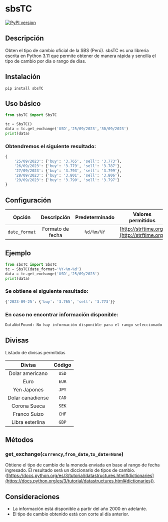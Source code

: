 # sbsTC
[![PyPI version](https://badge.fury.io/py/sbsTC.svg)](https://pypi.org/project/sbsTC/)

## Descripción
Obten el tipo de cambio oficial de la SBS (Perú). sbsTC es una libreria escrita en Python 3.11 que permite obtener de manera rápida y sencilla el tipo de cambio por día o rango de días.

## Instalación
```
pip install sbsTC
```

## Uso básico
```python
from sbsTC import SbsTC

tc = SbsTC()
data = tc.get_exchange('USD','25/09/2023','30/09/2023')
print(data)
```

### Obtendremos el siguiente resultado:
```python
{
    '25/09/2023': {'buy': '3.765', 'sell': '3.773'},
    '26/09/2023': {'buy': '3.779', 'sell': '3.787'},
    '27/09/2023': {'buy': '3.793', 'sell': '3.799'},
    '28/09/2023': {'buy': '3.801', 'sell': '3.806'},
    '29/09/2023': {'buy': '3.790', 'sell': '3.797'}
}
```

## Configuración
| Opción        | Descripción      | Predeterminado | Valores permitidos                         |
|:-------------:|:----------------:|:--------------:|:------------------------------------------:|
| `date_format` | Formato de fecha | `%d/%m/%Y`     | [http://strftime.org](http://strftime.org) |

## Ejemplo
```python
from sbsTC import SbsTC
tc = SbsTC(date_format='%Y-%m-%d')
data = tc.get_exchange('USD','25/09/2023')
print(data)
```
### Se obtiene el siguiente resultado:
```python
{'2023-09-25': {'buy': '3.765', 'sell': '3.773'}}
```

### En caso no encontrar información disponible:
```python
DataNotFound: No hay información disponible para el rango seleccionado
```


## Divisas
Listado de divisas permitidas

| Divisa           | Código |
|:----------------:|:------:|
| Dolar americano  | `USD`  |
| Euro             | `EUR`  |
| Yen Japones      | `JPY`  |
| Dolar canadiense | `CAD`  |
| Corona Sueca     | `SEK`  |
| Franco Suizo     | `CHF`  |
| Libra esterlina  | `GBP`  |

## Métodos

### get_exchange(`currency`,`from_date`,`to_date=None`)
Obtiene el tipo de cambio de la moneda enviada en base al rango de fecha ingresado. El resultado será un diccionario de tipos de cambio. ([https://docs.python.org/es/3/tutorial/datastructures.html#dictionaries](https://docs.python.org/es/3/tutorial/datastructures.html#dictionaries)).

## Consideraciones
* La información está disponible a partir del año 2000 en adelante.
* El tipo de cambio obtenido está con corte al día anterior.